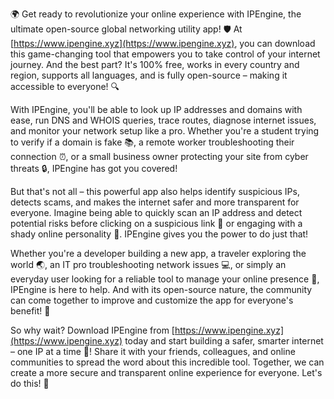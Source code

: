 🌍 Get ready to revolutionize your online experience with IPEngine, the ultimate open-source global networking utility app! 🛡️ At [https://www.ipengine.xyz](https://www.ipengine.xyz), you can download this game-changing tool that empowers you to take control of your internet journey. And the best part? It's 100% free, works in every country and region, supports all languages, and is fully open-source – making it accessible to everyone! 🔍

With IPEngine, you'll be able to look up IP addresses and domains with ease, run DNS and WHOIS queries, trace routes, diagnose internet issues, and monitor your network setup like a pro. Whether you're a student trying to verify if a domain is fake 📚, a remote worker troubleshooting their connection ⏰, or a small business owner protecting your site from cyber threats 🔒, IPEngine has got you covered!

But that's not all – this powerful app also helps identify suspicious IPs, detects scams, and makes the internet safer and more transparent for everyone. Imagine being able to quickly scan an IP address and detect potential risks before clicking on a suspicious link 🚫 or engaging with a shady online personality 👀. IPEngine gives you the power to do just that!

Whether you're a developer building a new app, a traveler exploring the world 🌏, an IT pro troubleshooting network issues 💻, or simply an everyday user looking for a reliable tool to manage your online presence 👥, IPEngine is here to help. And with its open-source nature, the community can come together to improve and customize the app for everyone's benefit! 🤝

So why wait? Download IPEngine from [https://www.ipengine.xyz](https://www.ipengine.xyz) today and start building a safer, smarter internet – one IP at a time 🔗! Share it with your friends, colleagues, and online communities to spread the word about this incredible tool. Together, we can create a more secure and transparent online experience for everyone. Let's do this! 🚀